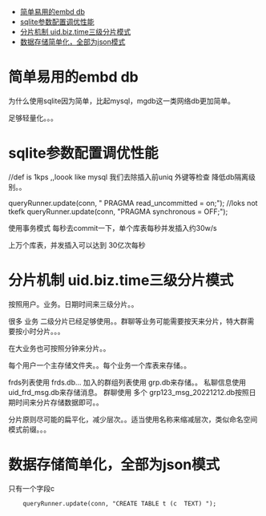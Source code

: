 
<!-- TOC -->

- [简单易用的embd db](#简单易用的embd-db)
- [sqlite参数配置调优性能](#sqlite参数配置调优性能)
- [分片机制 uid.biz.time三级分片模式](#分片机制-uidbiztime三级分片模式)
- [数据存储简单化，全部为json模式](#数据存储简单化全部为json模式)

<!-- /TOC -->



# 简单易用的embd db

为什么使用sqlite因为简单，比起mysql，mgdb这一类网络db更加简单。

足够轻量化。。。


# sqlite参数配置调优性能


 //def is 1kps ,,loook like mysql
 我们去除插入前uniq 外键等检查 
 降低db隔离级别。。

   queryRunner.update(conn, "      PRAGMA read_uncommitted = on;"); //loks not tkefk
        queryRunner.update(conn, "PRAGMA synchronous = OFF;");


 使用事务模式 每秒去commit一下，单个库表每秒并发插入约30w/s

 上万个库表，并发插入可以达到 30亿次每秒


# 分片机制 uid.biz.time三级分片模式

 按照用户。业务。日期时间来三级分片。。

 很多 业务 二级分片已经足够使用。。群聊等业务可能需要按天来分片，特大群需要按小时分片。。。

在大业务也可按照分钟来分片。。

每个用户一个主存储文件夹。。每个业务一个库表来存储。。

frds列表使用 frds.db... 加入的群组列表使用 grp.db来存储。。
私聊信息使用   uid_frd_msg.db来存储消息。
群聊使用 多个 grp123_msg_20221212.db按照日期时间来分片存储数据即可。。

分片原则尽可能的扁平化，减少层次。。适当使用名称来缩减层次，类似命名空间模式前缀。。。

# 数据存储简单化，全部为json模式

只有一个字段c

        queryRunner.update(conn, "CREATE TABLE t (c  TEXT) ");